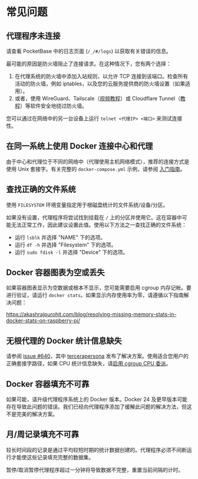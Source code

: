 # 常见问题

## 代理程序未连接

请查看 PocketBase 中的日志页面 (`/_/#/logs`) 以获取有关错误的信息。

最可能的原因是防火墙阻止了连接请求。在这种情况下，您有两个选择：

1. 在代理系统的防火墙中添加入站规则，以允许 TCP 连接到该端口。检查所有活动的防火墙，例如 iptables，以及您的云服务提供商的防火墙设置（如果适用）。
2. 或者，使用 WireGuard、Tailscale（[视频教程](https://www.youtube.com/watch?v=O_9wT-5LoHM)）或 Cloudflare Tunnel（[教程](https://github.com/henrygd/beszel/discussions/250)）等软件安全地绕过防火墙。

您可以通过在网络中的另一台设备上运行 `telnet <代理IP> <端口>` 来测试连接性。

## 在同一系统上使用 Docker 连接中心和代理

由于中心和代理位于不同的网络中（代理使用主机网络模式），推荐的连接方式是使用 Unix 套接字。有关完整的 `docker-compose.yml` 示例，请参阅 [入门指南](./getting-started.md)。

## 查找正确的文件系统

使用 `FILESYSTEM` 环境变量指定用于根磁盘统计的文件系统/设备/分区。

如果没有设置，代理程序将尝试找到挂载在 `/` 上的分区并使用它。这在容器中可能无法正常工作，因此建议设置此值。使用以下方法之一查找正确的文件系统：

- 运行 `lsblk` 并选择 "NAME" 下的选项。
- 运行 `df -h` 并选择 "Filesystem" 下的选项。
- 运行 `sudo fdisk -l` 并选择 "Device" 下的选项。

## Docker 容器图表为空或丢失

如果容器图表显示为空数据或根本不显示，您可能需要启用 cgroup 内存记帐。要进行验证，请运行 `docker stats`。如果显示内存使用率为零，请遵循以下指南解决问题：

<https://akashrajpurohit.com/blog/resolving-missing-memory-stats-in-docker-stats-on-raspberry-pi/>

## 无根代理的 Docker 统计信息缺失

请参阅 [issue #640](https://github.com/henrygd/beszel/issues/640)，其中 [tercerapersona](https://github.com/tercerapersona) 发布了解决方案。使用适合您用户的正确套接字路径，如果 CPU 统计信息缺失，请[启用 cgroup CPU 委派](https://rootlesscontaine.rs/getting-started/common/cgroup2/#enabling-cpu-cpuset-and-io-delegation)。

## Docker 容器填充不可靠

如果可能，请升级代理程序系统上的 Docker 版本。Docker 24 及更早版本可能存在导致此问题的错误。我们已经向代理程序添加了缓解此问题的解决方法，但这不是完美的解决方案。

## 月/周记录填充不可靠

较长时间段的记录是通过平均较短时期的统计数据创建的。代理程序必须不间断运行才能使这些记录填充完整的数据集。

暂停/取消暂停代理程序超过一分钟将导致数据不完整，重置当前间隔的计时。
